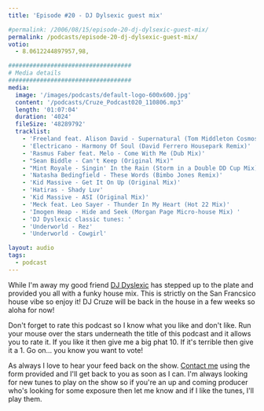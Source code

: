 ```yaml
---
title: 'Episode #20 - DJ Dylsexic guest mix'

#permalink: /2006/08/15/episode-20-dj-dylsexic-guest-mix/
permalink: /podcasts/episode-20-dj-dylsexic-guest-mix/
votio:
  - 8.0612244897957,98,

###################################
# Media details
###################################
media:
  image: '/images/podcasts/default-logo-600x600.jpg'
  content: '/podcasts/Cruze_Podcast020_110806.mp3'
  length: '01:07:04'
  duration: '4024'
  fileSize: '48289792'
  tracklist:
    - 'Freeland feat. Alison David - Supernatural (Tom Middleton Cosmos Mix)'
    - 'Electricano - Harmony Of Soul (David Ferrero Housepark Remix)'
    - 'Rasmus Faber feat. Melo - Come With Me (Dub Mix)'
    - "Sean Biddle - Can't Keep (Original Mix)"
    - "Mint Royale - Singin' In the Rain (Storm in a Double DD Cup Mix)"
    - 'Natasha Bedingfield - These Words (Bimbo Jones Remix)'
    - 'Kid Massive - Get It On Up (Original Mix)'
    - 'Hatiras - Shady Luv'
    - 'Kid Massive - ASI (Original Mix)'
    - 'Meck feat. Leo Sayer - Thunder In My Heart (Hot 22 Mix)'
    - 'Imogen Heap - Hide and Seek (Morgan Page Micro-house Mix) '
    - 'DJ Dyslexic classic tunes: '
    - 'Underworld - Rez'
    - 'Underworld - Cowgirl'

layout: audio
tags:
  - podcast
---
```


While I'm away my good friend [DJ Dyslexic][1] has stepped up to the plate and provided you all with a funky house mix. This is strictly on the San Francsico house vibe so enjoy it! DJ Cruze will be back in the house in a few weeks so aloha for now!

Don't forget to rate this podcast so I know what you like and don't like. Run your mouse over the stars underneath the title of this podcast and it allows you to rate it. If you like it then give me a big phat 10. If it's terrible then give it a 1. Go on&#8230; you know you want to vote!

As always I love to hear your feed back on the show. [Contact me][2] using the form provided and I'll get back to you as soon as I can. I'm always looking for new tunes to play on the show so if you're an up and coming producer who's looking for some exposure then let me know and if I like the tunes, I'll play them.

[1]: http://www.djdyslexic.com/
[2]: /contact
